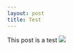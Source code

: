 ```yaml
---
layout: post
title: Test
---
```




This post is a test ![](/Users/agillespie/Documents/GitHub/aaron-gillespie96.github.io/images/IMG_4333.JPG)